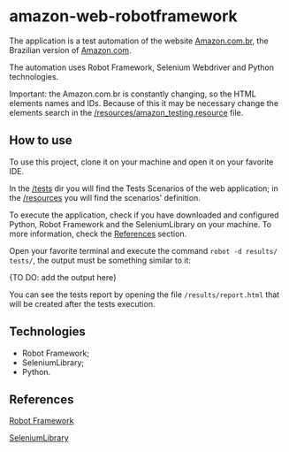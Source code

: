 # amazon-web-robotframework
The application is a test automation of the website [Amazon.com.br](https://www.amazon.com.br/), the Brazilian version of [Amazon.com](https://www.amazon.com).

The automation uses Robot Framework, Selenium Webdriver and Python technologies.

Important: the Amazon.com.br is constantly changing, so the HTML elements names and IDs. Because of this it may be necessary change the elements search in the [/resources/amazon_testing.resource](https://github.com/tiagocbarbosa/amazon-web-robotframework/tree/main/resources/amazon_testing.resource) file.

## How to use
To use this project, clone it on your machine and open it on your favorite IDE.

In the [/tests](https://github.com/tiagocbarbosa/amazon-web-robotframework/tree/main/tests) dir you will find the Tests Scenarios of the web application; in the [/resources](https://github.com/tiagocbarbosa/amazon-web-robotframework/tree/main/resources) you will find the scenarios' definition.

To execute the application, check if you have downloaded and configured Python, Robot Framework and the SeleniumLibrary on your machine. To more information, check the [References](https://github.com/tiagocbarbosa/amazon-web-robotframework#References) section.

Open your favorite terminal and execute the command ``robot -d results/ tests/``, the output must be something similar to it:

{TO DO: add the output here}

You can see the tests report by opening the file ``/results/report.html`` that will be created after the tests execution.

## Technologies
- Robot Framework;
- SeleniumLibrary;
- Python.

## References
[Robot Framework](https://robotframework.org/)

[SeleniumLibrary](https://github.com/robotframework/SeleniumLibrary/)